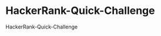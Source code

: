 # HackerRank-Quick-Challenge
HackerRank-Quick-Challenge

<!doctype html>
<html>
<head>
<style class="cp-pen-styles">#featureAnimation,#featureBox{background-color:#fff;overflow:hidden;line-height:normal;font-size:80%;z-index:1000;}#featureAnimation{position:fixed;visibility:hidden;}#featureBox{position:absolute;}.star{position:absolute;background-color:#161616;display:none;z-index:1001;}.dot{position:absolute;background-color:#91e600;}.page-box{opacity:0;}</style>
<script type="text/javascript" src="https://ajax.googleapis.com/ajax/libs/jquery/1.11.0/jquery.min.js"></script>
<script src='https://cdnjs.cloudflare.com/ajax/libs/gsap/1.11.2/TweenMax.min.js'></script></head>
<body id="home" class="fixed-header">
<div id="featureBox"></div><div class="feature" id="featureAnimation"><div id="featureBackground" style="pointer-events:none;"></div></div>
<script type="text/javascript">
/* verge 1.9.1+201402130803 | https://github.com/ryanve/verge | * MIT License 2013 Ryan Van Etten | Script to fetch viewport dimensions */
! function(a, b, c) {
    "undefined" != typeof module && module.exports ? module.exports = c() : a[b] = c()
}(this, "verge", function() {
    function a() {
        return {
            width: k(),
            height: l()
        }
    }

    function b(a, b) {
        var c = {};
        return b = +b || 0, c.width = (c.right = a.right + b) - (c.left = a.left - b), c.height = (c.bottom = a.bottom + b) - (c.top = a.top - b), c
    }

    function c(a, c) {
        return a = a && !a.nodeType ? a[0] : a, a && 1 === a.nodeType ? b(a.getBoundingClientRect(), c) : !1
    }

    function d(b) {
        b = null == b ? a() : 1 === b.nodeType ? c(b) : b;
        var d = b.height,
            e = b.width;
        return d = "function" == typeof d ? d.call(b) : d, e = "function" == typeof e ? e.call(b) : e, e / d
    }
    var e = {},
        f = "undefined" != typeof window && window,
        g = "undefined" != typeof document && document,
        h = g && g.documentElement,
        i = f.matchMedia || f.msMatchMedia,
        j = i ? function(a) {
            return !!i.call(f, a).matches
        } : function() {
            return !1
        },
        k = e.viewportW = function() {
            var a = h.clientWidth,
                b = f.innerWidth;
            return b > a ? b : a
        },
        l = e.viewportH = function() {
            var a = h.clientHeight,
                b = f.innerHeight;
            return b > a ? b : a
        };
    return e.mq = j, e.matchMedia = i ? function() {
        return i.apply(f, arguments)
    } : function() {
        return {}
    }, e.viewport = a, e.scrollX = function() {
        return f.pageXOffset || h.scrollLeft
    }, e.scrollY = function() {
        return f.pageYOffset || h.scrollTop
    }, e.rectangle = c, e.aspect = d, e.inX = function(a, b) {
        var d = c(a, b);
        return !!d && d.right >= 0 && d.left <= k()
    }, e.inY = function(a, b) {
        var d = c(a, b);
        return !!d && d.bottom >= 0 && d.top <= l()
    }, e.inViewport = function(a, b) {
        var d = c(a, b);
        return !!d && d.bottom >= 0 && d.right >= 0 && d.top <= l() && d.left <= k()
    }, e
});
(function() {
    var p = {
        h: {
            points: [1, 0, 0, 0, 1, 1, 0, 0, 0, 1, 1, 1, 1, 1, 1, 1, 0, 0, 0, 1, 1, 0, 0, 0, 1],
            size: 5
        },
        n: {
            points: [1, 0, 0, 0, 1, 1, 1, 0, 0, 1, 1, 0, 1, 0, 1, 1, 0, 0, 1, 1, 1, 0, 0, 0, 1],
            size: 5
        },
        r: {
            points: [1, 1, 1, 1, 1, 1, 0, 0, 0, 1, 1, 1, 1, 1, 1, 1, 0, 0, 1, 0, 1, 0, 0, 0, 1],
            size: 5
        },
        a: {
            points: [1, 1, 1, 1, 1, 1, 0, 0, 0, 1, 1, 1, 1, 1, 1, 1, 0, 0, 0, 1, 1, 0, 0, 0, 1],
            size: 5
        },
        e: {
            points: [1, 1, 1, 1, 1, 1, 0, 0, 0, 0, 1, 1, 1, 1, 0, 1, 0, 0, 0, 0, 1, 1, 1, 1, 1],
            size: 5
        },
          g: {
            points: [1, 1, 1, 1, 1, 1, 0, 0, 0, 0, 1, 0, 1, 1, 1,1, 0, 0, 0, 1,1, 1, 1, 1, 1],
            size: 5
        },
         v: {
            points: [1, 0, 0, 0, 1,1, 0, 0, 0, 1, 1, 0, 0, 0, 1,0, 1, 0, 1, 0,0, 0, 1, 0, 0],
            size: 5
        },
        d: {
            points: [1, 1, 1, 1, 0, 1, 0, 0, 0, 1, 1, 0, 0, 0, 1,1, 0, 0, 0, 1, 1, 1, 1, 1, 0],
            size: 5
        }
    };
    text = "raghavendra";
    word = {
        points: [],
        size: 0
    };

    function c() {
        var j;
        var i;
        i = verge.viewportH();
        j = verge.viewportW();
        return [j, i]
    }
    for (var v = 0; v < 5; v++) {
        for (var t = 0, s = text.length; t < s; t++) {
            curLetter = text[t];
            curLetterSize = p[curLetter].size;
            if (v == 0) {
                word.size += curLetterSize;
                if (t < s - 1) {
                    word.size += 1
                }
            }
            for (var u = 0; u < curLetterSize; u++) {
                word.points.push(p[curLetter].points[(curLetterSize * v) + u])
            }
            if (t < s - 1) {
                word.points.push(0)
            }
        }
    }
    viewportSize = c();
    $("#featureAnimation, #featureBox").height(viewportSize[1]);
    $("#featureAnimation, #featureBox, .featureTextGreen, .featureTextWhite").width(viewportSize[0]);
    diffword = [];
    for (var v = 0; v < 5; v++) {
        yoffset = v - 2;
        for (var t = 0; t < word.size; t++) {
            xoffset = t - Math.ceil(word.size / 2);
            if (word.points[(v * word.size) + t] == 1) {
                diffword.push({
                    x: xoffset,
                    y: yoffset
                })
            }
        }
    }
    var l = Math.floor(parseInt($("#featureAnimation").width() / 150));
    var w = new TimelineMax({
            delay: 1.2
        }),
        n = $("#featureBackground"),
        h = Math.ceil(($("#featureAnimation").height() / 2) / (l) * (l)),
        f = Math.ceil(($("#featureAnimation").width() / 2) / (l) * (l)),
        x = Math.max(f, h) + 150,
        m = $("#ctrl_slider"),
        a = {
            value: 0
        },
        o = (document.all && !document.addEventListener);
    // w.eventCallback("onComplete", function() {
    //     $('.page-box').fadeTo(0, 1);
    //     w.timeScale(4);
    //     w.reverse();
    //     TweenMax.to("#featureBox, #featureAnimation", 1, {
    //         scale: 0.05,
    //         ease: Expo.easeIn,
    //         backgroundColor: "#fff"
    //     })
    // });
    w.add(e());

    function d(j, i) {
        return Math.ceil(Math.random() * (i - j) + j)
    }

    function q() {
        r = d(10, 240);
        g = d(10, 240);
        b = d(10, 240);
        return "rgb(" + r + "," + g + "," + b + ")"
    }

    function e() {
        var k = new TimelineLite(),
            z = 1,
            B = 45,
            E = 1,
            y = [],
            C = [],
            D, A, F, j;
        for (var B = 0; B < diffword.length; B++) {
            D = $("<div class='star' style='background-color:green; z-index: 99; width:" + l + "px; height:" + l + "px'></div>").appendTo(n);
            j = Math.random() * z * z;
            C.push(D);
            yy = (diffword[B].y * (l + 2));
            xx = (diffword[B].x * (l + 2));
            k.set(D, {
                display: "block"
            }, j);
            TweenLite.set(D, {
                scale: 0.05,
                top: h,
                left: f,
                z: 0.1
            });
            k.add(new TweenMax(D, z, {
                y: yy,
                x: xx,
                scale: 1,
                ease: Expo.easeIn
            }), j)
        }
        while (--B > -1) {
            D = $("<div class='star' style='background-color:" + q() + "; width:" + l + "px; height:" + l + "px'></div>").appendTo(n);
            F = Math.random() * z;
            y.push(D);
            A = Math.random() * Math.PI * 2;
            k.set(D, {
                display: "block"
            }, F);
            if (o) {
                TweenLite.set(D, {
                    width: 1,
                    height: 1,
                    top: h,
                    left: f
                });
                k.add(new TweenMax(D, z, {
                    top: (h + Math.sin(A) * x) | 0,
                    left: (f + Math.cos(A) * x) | 0,
                    width: l,
                    height: l,
                    ease: Expo.easeIn,
                    repeat: E,
                    repeatDelay: Math.random() * z
                }), F)
            } else {
                TweenLite.set(D, {
                    scale: 0.05,
                    top: h,
                    left: f,
                    z: 0.1
                });
                xx = Math.ceil((Math.cos(A) * x) / (l + 2)) * (l + 2), yy = Math.ceil((Math.sin(A) * x) / (l + 2)) * (l + 2);
                k.add(new TweenMax(D, z, {
                    y: yy,
                    x: xx,
                    scale: 5,
                    ease: Cubic.easeIn,
                    repeat: E,
                    repeatDelay: Math.random() * z
                }), F)
            }
        }
        k.set(y, {
            display: "none"
        });
        return k
    }
    TweenLite.set("#featureAnimation", {
        perspective: 700,
        visibility: "visible"
    })
})();
</script>


</body>
</html>

